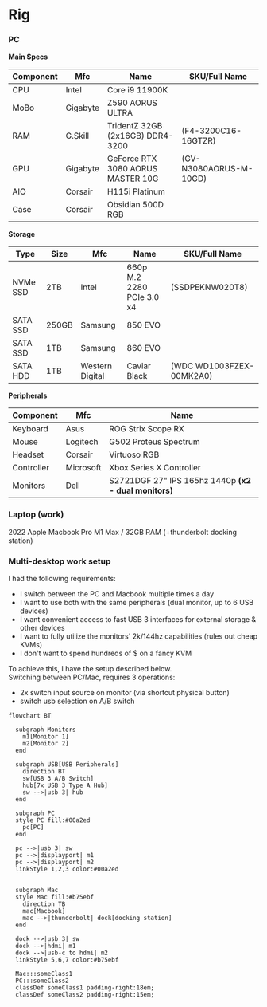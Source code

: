 # Rig

### PC

**Main Specs**

| Component | Mfc      | Name                              | SKU/Full Name          |
|-----------|----------|-----------------------------------|------------------------|
| CPU       | Intel    | Core i9 11900K                    |                        |
| MoBo      | Gigabyte | Z590 AORUS ULTRA                  |                        |
| RAM       | G.Skill  | TridentZ 32GB (2x16GB) DDR4-3200  | (F4-3200C16-16GTZR)    |
| GPU       | Gigabyte | GeForce RTX 3080 AORUS MASTER 10G | (GV-N3080AORUS-M-10GD) |
| AIO       | Corsair  | H115i Platinum                    |                        |
| Case      | Corsair  | Obsidian 500D RGB                 |                        |

**Storage**

| Type     | Size  | Mfc             | Name                      | SKU/Full Name            |
|----------|-------|-----------------|---------------------------|--------------------------|
| NVMe SSD | 2TB   | Intel           | 660p M.2 2280 PCIe 3.0 x4 | (SSDPEKNW020T8)          |
| SATA SSD | 250GB | Samsung         | 850 EVO                   |                          |
| SATA SSD | 1TB   | Samsung         | 860 EVO                   |                          |
| SATA HDD | 1TB   | Western Digital | Caviar Black              | (WDC WD1003FZEX-00MK2A0) |

**Peripherals**

| Component | Mfc      | Name                                                  |
|-----------|----------|-------------------------------------------------------|
| Keyboard  | Asus     | ROG Strix Scope RX                                    |
| Mouse     | Logitech | G502 Proteus Spectrum                                 |
| Headset   | Corsair  | Virtuoso RGB                                          |
| Controller| Microsoft| Xbox Series X Controller |
| Monitors  | Dell     | S2721DGF 27" IPS 165hz 1440p **(x2 - dual monitors)** |

### Laptop (work)

2022 Apple Macbook Pro M1 Max / 32GB RAM (+thunderbolt docking station)

### Multi-desktop work setup

I had the following requirements:

 - I switch between the PC and Macbook multiple times a day
 - I want to use both with the same peripherals (dual monitor, up to 6 USB devices)
 - I want convenient access to fast USB 3 interfaces for external storage & other devices
 - I want to fully utilize the monitors' 2k/144hz capabilities (rules out cheap KVMs)
 - I don't want to spend hundreds of $ on a fancy KVM

To achieve this, I have the setup described below.  
Switching between PC/Mac, requires 3 operations:
 - 2x switch input source on monitor (via shortcut physical button)
 - switch usb selection on A/B switch

```mermaid
flowchart BT

  subgraph Monitors
    m1[Monitor 1]
    m2[Monitor 2]
  end

  subgraph USB[USB Peripherals]
    direction BT
    sw[USB 3 A/B Switch]
    hub[7x USB 3 Type A Hub]
    sw -->|usb 3| hub
  end

  subgraph PC
  style PC fill:#00a2ed
    pc[PC]
  end

  pc -->|usb 3| sw
  pc -->|displayport| m1
  pc -->|displayport| m2
  linkStyle 1,2,3 color:#00a2ed


  subgraph Mac
  style Mac fill:#b75ebf
    direction TB
    mac[Macbook]
    mac -->|thunderbolt| dock[docking station]
  end

  dock -->|usb 3| sw
  dock -->|hdmi| m1
  dock -->|usb-c to hdmi| m2
  linkStyle 5,6,7 color:#b75ebf

  Mac:::someClass1
  PC:::someClass2
  classDef someClass1 padding-right:18em;
  classDef someClass2 padding-right:15em;
```
